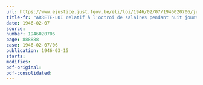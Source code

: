 ```yaml
---
url: https://www.ejustice.just.fgov.be/eli/loi/1946/02/07/1946020706/justel
title-fr: "ARRETE-LOI relatif à l'octroi de salaires pendant huit jours fériés par an aux ouvriers"
date: 1946-02-07
source:
number: 1946020706
page: 888888
case: 1946-02-07/06
publication: 1946-03-15
starts:
modifies:
pdf-original:
pdf-consolidated:
---
```


